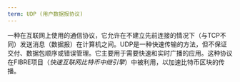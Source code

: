 ```yaml
---
term: UDP (用户数据报协议)
---
```


一种在互联网上使用的通信协议，它允许在不建立先前连接的情况下（与TCP不同）发送消息（数据报）在计算机之间。UDP是一种快速传输的方法，但不保证交付、数据包顺序或错误管理。它主要用于需要快速和实时广播的应用。这种协议在FIBRE项目（*快速互联网比特币中继引擎*）中被利用，以加速比特币区块的传播。